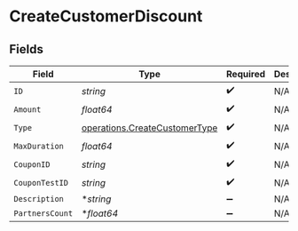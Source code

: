 # CreateCustomerDiscount


## Fields

| Field                                                                          | Type                                                                           | Required                                                                       | Description                                                                    |
| ------------------------------------------------------------------------------ | ------------------------------------------------------------------------------ | ------------------------------------------------------------------------------ | ------------------------------------------------------------------------------ |
| `ID`                                                                           | *string*                                                                       | :heavy_check_mark:                                                             | N/A                                                                            |
| `Amount`                                                                       | *float64*                                                                      | :heavy_check_mark:                                                             | N/A                                                                            |
| `Type`                                                                         | [operations.CreateCustomerType](../../models/operations/createcustomertype.md) | :heavy_check_mark:                                                             | N/A                                                                            |
| `MaxDuration`                                                                  | *float64*                                                                      | :heavy_check_mark:                                                             | N/A                                                                            |
| `CouponID`                                                                     | *string*                                                                       | :heavy_check_mark:                                                             | N/A                                                                            |
| `CouponTestID`                                                                 | *string*                                                                       | :heavy_check_mark:                                                             | N/A                                                                            |
| `Description`                                                                  | **string*                                                                      | :heavy_minus_sign:                                                             | N/A                                                                            |
| `PartnersCount`                                                                | **float64*                                                                     | :heavy_minus_sign:                                                             | N/A                                                                            |